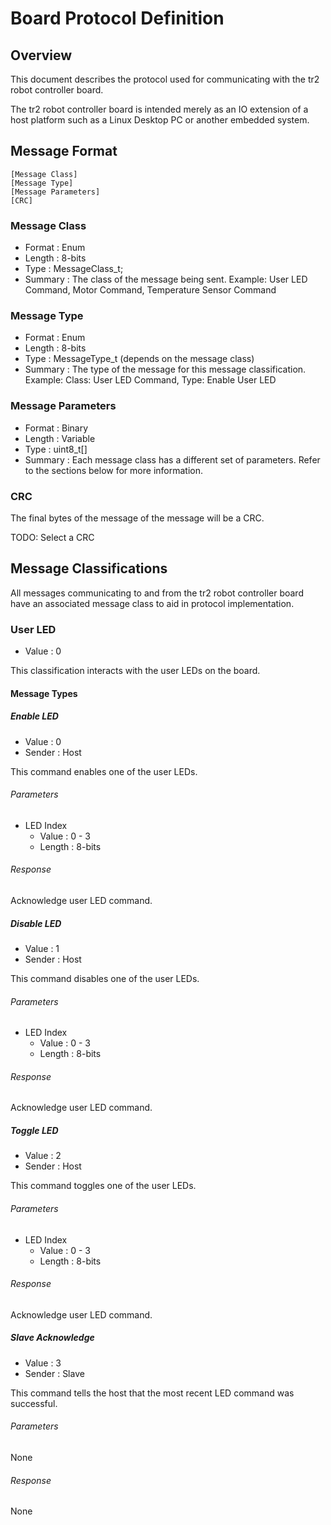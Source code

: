 # Board Protocol Definition

## Overview

This document describes the protocol used for communicating with the tr2 robot
controller board.

The tr2 robot controller board is intended merely as an IO extension of a host
platform such as a Linux Desktop PC or another embedded system.

## Message Format

    [Message Class]
    [Message Type]
    [Message Parameters]
    [CRC]

### Message Class

* Format  : Enum
* Length  : 8-bits
* Type    : MessageClass_t;
* Summary : The class of the message being sent. Example: User LED Command,
            Motor Command, Temperature Sensor Command

### Message Type

* Format  : Enum
* Length  : 8-bits
* Type    : MessageType_t (depends on the message class)
* Summary : The type of the message for this message classification. Example:
            Class: User LED Command, Type: Enable User LED

### Message Parameters

* Format  : Binary
* Length  : Variable
* Type    : uint8_t[]
* Summary : Each message class has a different set of parameters. Refer to the
            sections below for more information.

### CRC

The final bytes of the message of the message will be a CRC.

TODO: Select a CRC

## Message Classifications

All messages communicating to and from the tr2 robot controller board have an
associated message class to aid in protocol implementation.

### User LED

* Value : 0

This classification interacts with the user LEDs on the board.

#### Message Types

##### Enable LED

* Value  : 0
* Sender : Host

This command enables one of the user LEDs.

###### Parameters

* LED Index
    * Value  : 0 - 3
    * Length : 8-bits

###### Response

Acknowledge user LED command.

##### Disable LED

* Value  : 1
* Sender : Host

This command disables one of the user LEDs.

###### Parameters

* LED Index
    * Value  : 0 - 3
    * Length : 8-bits

###### Response

Acknowledge user LED command.

##### Toggle LED

* Value  : 2
* Sender : Host

This command toggles one of the user LEDs.

###### Parameters

* LED Index
    * Value  : 0 - 3
    * Length : 8-bits

###### Response

Acknowledge user LED command.

##### Slave Acknowledge

* Value  : 3
* Sender : Slave

This command tells the host that the most recent LED command was successful.

###### Parameters

None

###### Response

None

